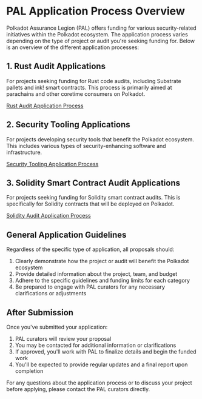 # PAL Application Process Overview

Polkadot Assurance Legion (PAL) offers funding for various security-related initiatives within the Polkadot ecosystem. The application process varies depending on the type of project or audit you're seeking funding for. Below is an overview of the different application processes:

## 1. Rust Audit Applications

For projects seeking funding for Rust code audits, including Substrate pallets and ink! smart contracts. This process is primarily aimed at parachains and other coretime consumers on Polkadot.

[Rust Audit Application Process](rust-audit-applications.md)

## 2. Security Tooling Applications

For projects developing security tools that benefit the Polkadot ecosystem. This includes various types of security-enhancing software and infrastructure.

[Security Tooling Application Process](security-tooling-applications.md)

## 3. Solidity Smart Contract Audit Applications

For projects seeking funding for Solidity smart contract audits. This is specifically for Solidity contracts that will be deployed on Polkadot.

[Solidity Audit Application Process](solidity-audit-applications.md)

## General Application Guidelines

Regardless of the specific type of application, all proposals should:

1. Clearly demonstrate how the project or audit will benefit the Polkadot ecosystem
2. Provide detailed information about the project, team, and budget
3. Adhere to the specific guidelines and funding limits for each category
4. Be prepared to engage with PAL curators for any necessary clarifications or adjustments

## After Submission

Once you've submitted your application:

1. PAL curators will review your proposal
2. You may be contacted for additional information or clarifications
3. If approved, you'll work with PAL to finalize details and begin the funded work
4. You'll be expected to provide regular updates and a final report upon completion

For any questions about the application process or to discuss your project before applying, please contact the PAL curators directly.
